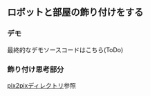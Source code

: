 ## ロボットと部屋の飾り付けをする

### デモ

最終的なデモソースコードはこちら(ToDo)

### 飾り付け思考部分

[pix2pixディレクトリ](https://github.com/MiyabiTane/Deco_with_robot/tree/main/pix2pix)参照

